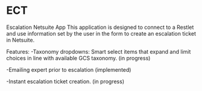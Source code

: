 # ECT
Escalation Netsuite App
This application is designed to connect to a Restlet and use information set by the user in the form to create an escalation ticket in Netsuite. 

Features:
-Taxonomy dropdowns: Smart select items that expand and limit choices in line with available GCS taxonomy. (in progress)

-Emailing expert prior to escalation (implemented)

-Instant escalation ticket creation. (in progress)
